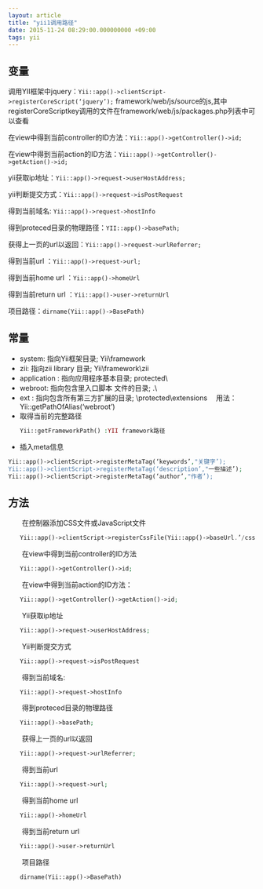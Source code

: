 ```yaml
---
layout: article
title: "yii1调用路径"
date: 2015-11-24 08:29:00.000000000 +09:00
tags: yii
---
```



## 变量
调用YII框架中jquery：`Yii::app()->clientScript->registerCoreScript(‘jquery’);`
framework/web/js/source的js,其中registerCoreScriptkey调用的文件在framework/web/js/packages.php列表中可以查看

在view中得到当前controller的ID方法：`Yii::app()->getController()->id;`

在view中得到当前action的ID方法：`Yii::app()->getController()->getAction()->id;`

yii获取ip地址：`Yii::app()->request->userHostAddress;`

yii判断提交方式：`Yii::app()->request->isPostRequest`

得到当前域名: `Yii::app()->request->hostInfo`

得到proteced目录的物理路径：`YII::app()->basePath;`

获得上一页的url以返回：`Yii::app()->request->urlReferrer;`

得到当前url ：`Yii::app()->request->url;`

得到当前home url ：`Yii::app()->homeUrl`

得到当前return url ：`Yii::app()->user->returnUrl`

项目路径：`dirname(Yii::app()->BasePath)`

## 常量
* system: 指向Yii框架目录; Yii\\framework
* zii: 指向zii library 目录; Yii\\framework\\zii
* application : 指向应用程序基本目录; protected\\
* webroot: 指向包含里入口脚本 文件的目录; .\\
* ext : 指向包含所有第三方扩展的目录; \\protected\\extensions
      　用法：Yii::getPathOfAlias(‘webroot’)
* 取得当前的完整路径

```php
　　Yii::getFrameworkPath() :YII framework路径
```

* 插入meta信息

``` php
Yii::app()->clientScript->registerMetaTag(‘keywords’,"关键字’);
Yii::app()->clientScript->registerMetaTag(‘description’,"一些描述’);
Yii::app()->clientScript->registerMetaTag(‘author’,"作者’);
```


## 方法
　　在控制器添加CSS文件或JavaScript文件
``` php
　　Yii::app()->clientScript->registerCssFile(Yii::app()->baseUrl.’/css/my.css’); Yii::app()->clientScript->registerScriptFile(Yii::app()->baseUrl.’/css/my.js’);
```
　　在view中得到当前controller的ID方法
``` php
　　Yii::app()->getController()->id;
```

　　在view中得到当前action的ID方法：
``` php
　　Yii::app()->getController()->getAction()->id;
```

　　Yii获取ip地址
``` php
　　Yii::app()->request->userHostAddress;
```

　　Yii判断提交方式
``` php
　　Yii::app()->request->isPostRequest
```

　　得到当前域名:

``` php
　　Yii::app()->request->hostInfo
```

　　得到proteced目录的物理路径

``` php
　　Yii::app()->basePath;
```

　　获得上一页的url以返回

``` php
　　Yii::app()->request->urlReferrer;
```

　　得到当前url

``` php
　　Yii::app()->request->url;
```

　　得到当前home url

``` php
　　Yii::app()->homeUrl
```

　　得到当前return url

``` php
　　Yii::app()->user->returnUrl
```

　　项目路径

``` php
　　dirname(Yii::app()->BasePath)
```

